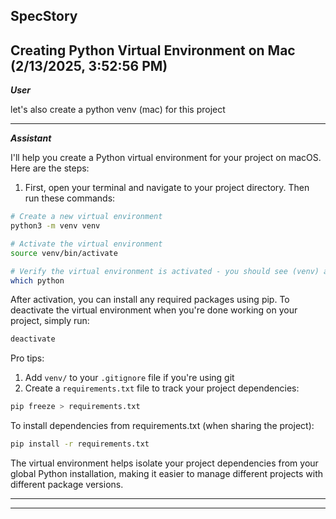 ## SpecStory

## Creating Python Virtual Environment on Mac (2/13/2025, 3:52:56 PM)

_**User**_

let's also create a python venv (mac) for this project

---

_**Assistant**_

I'll help you create a Python virtual environment for your project on macOS. Here are the steps:

1. First, open your terminal and navigate to your project directory. Then run these commands:

```bash
# Create a new virtual environment
python3 -m venv venv

# Activate the virtual environment
source venv/bin/activate

# Verify the virtual environment is activated - you should see (venv) at the start of your prompt
which python
```

After activation, you can install any required packages using pip. To deactivate the virtual environment when you're done working on your project, simply run:

```bash
deactivate
```

Pro tips:
1. Add `venv/` to your `.gitignore` file if you're using git
2. Create a `requirements.txt` file to track your project dependencies:
```bash
pip freeze > requirements.txt
```

To install dependencies from requirements.txt (when sharing the project):
```bash
pip install -r requirements.txt
```

The virtual environment helps isolate your project dependencies from your global Python installation, making it easier to manage different projects with different package versions.

---



---

